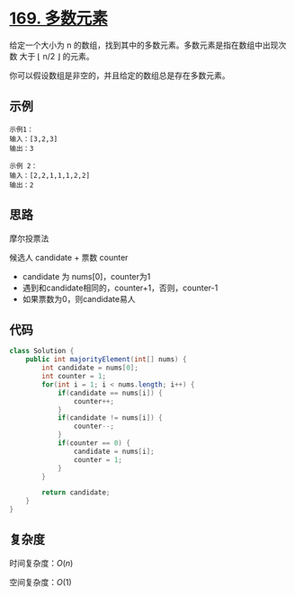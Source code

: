 # [169. 多数元素](https://leetcode-cn.com/problems/majority-element/)

给定一个大小为 n 的数组，找到其中的多数元素。多数元素是指在数组中出现次数 大于 ⌊ n/2 ⌋ 的元素。

你可以假设数组是非空的，并且给定的数组总是存在多数元素。

## 示例

```
示例1：
输入：[3,2,3]
输出：3

示例 2：
输入：[2,2,1,1,1,2,2]
输出：2
```

## 思路

摩尔投票法

候选人 candidate + 票数 counter

- candidate 为 nums[0]，counter为1
- 遇到和candidate相同的，counter+1，否则，counter-1
- 如果票数为0，则candidate易人

## 代码

```java
class Solution {
    public int majorityElement(int[] nums) {
        int candidate = nums[0];
        int counter = 1;
        for(int i = 1; i < nums.length; i++) {
            if(candidate == nums[i]) {
                counter++;
            } 
            if(candidate != nums[i]) {
                counter--;
            }
            if(counter == 0) {
                candidate = nums[i];
                counter = 1;
            }
        }

        return candidate;
    }
}
```



## 复杂度

时间复杂度：$O(n)$

空间复杂度：$O(1)$

